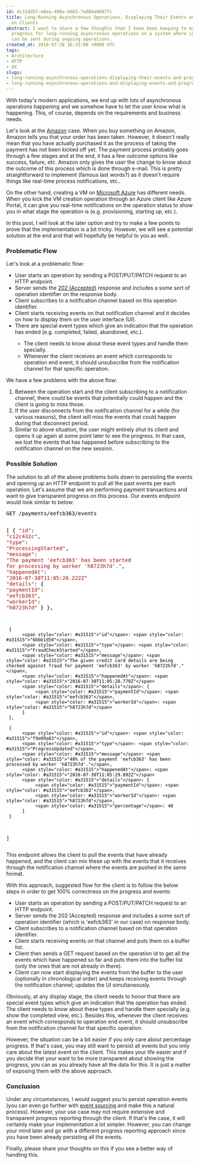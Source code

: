 ```yaml
---
id: dc31dd5f-e8ea-490a-b663-7e804a8607fc
title: Long-Running Asynchronous Operations, Displaying Their Events and Progress
  on Clients
abstract: I want to share a few thoughts that I have been keeping to myself on showing
  progress for long-running asyncronous operations on a system where individual events
  can be sent during ongoing operations.
created_at: 2016-07-30 16:33:00 +0000 UTC
tags:
- Architecture
- HTTP
- UX
slugs:
- long-running-asynchronous-operations-displaying-their-events-and-progress-on-clients
- long-running-asynchronous-operations-and-displaying-events-and-progress-on-clients
---
```


<p>With today's modern applications, we end up with lots of asynchronous operations happening and we somehow have to let the user know what is happening. This, of course, depends on the requirements and business needs. <p>Let's look at the <a href="https://www.amazon.co.uk/">Amazon</a> case. When you buy something on Amazon, Amazon tells you that your order has been taken. However, it doesn't really mean that you have actually purchased it as the process of taking the payment has not been kicked off yet. The payment process probably goes through a few stages and at the end, it has a few outcome options like success, faılure, etc. Amazon only gives the user the change to know about the outcome of this process which is done through e-mail. This is pretty straightforward to implement (famous last words?) as it doesn't require things like real-time process notifications, etc.. <p>On the other hand, creating a VM on <a href="https://azure.com">Microsoft Azure</a> has different needs. When you kick the VM creation operation through an Azure client like Azure Portal, it can give you real-time notifications on the operation status to show you in what stage the operation is (e.g. provisioning, starting up, etc.). <p>In this post, I will look at the later option and try to make a few points to prove that the implementation is a bit tricky. However, we will see a potential solution at the end and that will hopefully be helpful to you as well. <h3>Problematic Flow</h3> <p>Let's look at a problematic flow: <ul> <li>User starts an operation by sending a POST/PUT/PATCH request to an HTTP endpoint. <li>Server sends the <a href="https://tools.ietf.org/html/rfc7231#section-6.3.3">202 (Accepted)</a> response and includes a some sort of operation identifier on the response body. <li>Client subscribes to a notification channel based on this operation identifier.  <li>Client starts receiving events on that notification channel and it decides on how to display them on the user interface (UI).  <li>There are special event types which give an indication that the operation has ended (e.g. completed, failed, abandoned, etc.). </li> <ul> <li>The client needs to know about these event types and handle them specially.  <li>Whenever the client receives an event which corresponds to operation end event, it should unsubscribe from the notification channel for that specific operation.</li></ul></ul> <p>We have a few problems with the above flow: <ol> <li>Between the operation start and the client subscribing to a notification channel, there could be events that potentially could happen and the client is going to miss those. <li>If the user disconnects from the notification channel for a while (for various reasons), the client will miss the events that could happen during that disconnect period.  <li>Similar to above situation, the user might entirely shut its client and opens it up again at some point later to see the progress. In that case, we lost the events that has happened before subscribing to the notification channel on the new session.</li></ol> <h3>Possible Solution</h3> <p>The solution to all of the above problems boils down to persisting the events and opening up an HTTP endpoint to pull all the past events per each operation. Let's assume that we are performing payment transactions and want to give transparent progress on this process. Our events endpoint would look similar to below: <div class="code-wrapper border-shadow-1"> <div style="color: black; background-color: white"><pre>GET /payments/eefcb363/events

[
     {
          <span style="color: #a31515">"id"</span>: <span style="color: #a31515">"c12c432c"</span>,
          <span style="color: #a31515">"type"</span>: <span style="color: #a31515">"ProcessingStarted"</span>,
          <span style="color: #a31515">"message"</span>: <span style="color: #a31515">"The payment 'eefcb363' has been started for processing by worker 'h8723h7d'."</span>,
          <span style="color: #a31515">"happenedAt"</span>: <span style="color: #a31515">"2016-07-30T11:05:26.222Z"</span>
          <span style="color: #a31515">"details"</span>: {
               <span style="color: #a31515">"paymentId"</span>: <span style="color: #a31515">"eefcb363"</span>,
               <span style="color: #a31515">"workerId"</span>: <span style="color: #a31515">"h8723h7d"</span>
          }
     },

     {
          <span style="color: #a31515">"id"</span>: <span style="color: #a31515">"6bbb1d50"</span>,
          <span style="color: #a31515">"type"</span>: <span style="color: #a31515">"FraudCheckStarted"</span>,
          <span style="color: #a31515">"message"</span>: <span style="color: #a31515">"The given credit card details are being checked against fraud for payment 'eefcb363' by worker 'h8723h7d'."</span>,
          <span style="color: #a31515">"happenedAt"</span>: <span style="color: #a31515">"2016-07-30T11:05:28.779Z"</span>
          <span style="color: #a31515">"details"</span>: {
               <span style="color: #a31515">"paymentId"</span>: <span style="color: #a31515">"eefcb363"</span>,
               <span style="color: #a31515">"workerId"</span>: <span style="color: #a31515">"h8723h7d"</span>
          }
     },

     {
          <span style="color: #a31515">"id"</span>: <span style="color: #a31515">"f9e09a83"</span>,
          <span style="color: #a31515">"type"</span>: <span style="color: #a31515">"ProgressUpdated"</span>,
          <span style="color: #a31515">"message"</span>: <span style="color: #a31515">"40% of the payment 'eefcb363' has been processed by worker 'h8723h7d'."</span>,
          <span style="color: #a31515">"happenedAt"</span>: <span style="color: #a31515">"2016-07-30T11:05:29.892Z"</span>
          <span style="color: #a31515">"details"</span>: {
               <span style="color: #a31515">"paymentId"</span>: <span style="color: #a31515">"eefcb363"</span>,
               <span style="color: #a31515">"workerId"</span>: <span style="color: #a31515">"h8723h7d"</span>,
               <span style="color: #a31515">"percentage"</span>: 40
          }
     }
]</pre></div></div>
<p>This endpoint allows the client to pull the events that have already happened, and the client can mix these up with the events that it receives through the notification channel where the events are pushed in the same format.
<p>With this approach, suggested flow for the client is to follow the below steps in order to get 100% correctness on the progress and events:
<ul>
<li>User starts an operation by sending a POST/PUT/PATCH request to an HTTP endpoint.
<li>Server sends the 202 (Accepted) response and includes a some sort of operation identifier (which is 'eefcb363' in our case) on response body.
<li>Client subscribes to a notification channel based on that operation identifier.
<li>Client starts receiving events on that channel and puts them on a buffer list.
<li>Client then sends a GET request based on the operation id to get all the events which have happened so far and puts them into the buffer list (only the ones that are not already in there).
<li>Client can now start displaying the events from the buffer to the user (optionally in chronological order) and keeps receiving events through the notification channel; updates the UI simultaneously.</li></ul>
<p>Obviously, at any display stage, the client needs to honor that there are special event types which give an indication that the operation has ended. The client needs to know about these types and handle them specially (e.g. show the completed view, etc.). Besides this, whenever the client receives an event which corresponds to operation end event, it should unsubscribe from the notification channel for that specific operation.
<p>However, the situation can be a bit easier if you only care about percentage progress. If that's case, you may still want to persist all events but you only care about the latest event on the client. This makes your life easier and if you decide that your want to be more transparent about showing the progress, you can as you already have all the data for this. It is just a matter of exposing them with the above approach.
<h3>Conclusion</h3>
<p><span><span>Under any circumstances, I would suggest you to persist operation events (you can even go further with <a href="https://www.youtube.com/watch?v=JHGkaShoyNs">event sourcing</a> and make this a natural process). However, your use case may not require extensive and transparent progress reporting through the client. If that's the case, it will certainly make your implementation a lot simpler. However, you can change your mind later and go with a different progress reporting approach since you have been already persisting all the events.</span></span></p>
<p>Finally, please share your thoughts on this if you see a better way of handling this.</p>  